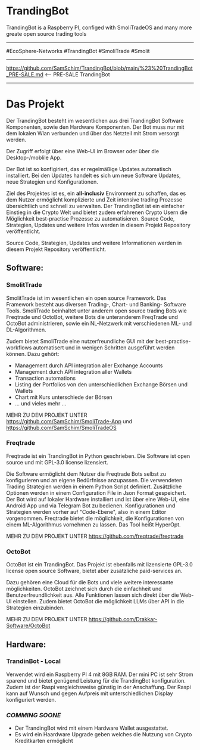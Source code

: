 # TrandingBot
TrandingBot is a Raspberry PI, configed with SmoliTradeOS and many more greate open source trading tools

___
#EcoSphere-Networks #TrandingBot #SmoliTrade #Smolit 
___
https://github.com/SamSchim/TrandingBot/blob/main/%23%20TrandingBot_PRE-SALE.md     <-- PRE-SALE TrandingBot
___



# Das Projekt
Der TrandingBot besteht im wesentlichen aus drei TrandingBot Software Komponenten, sowie den Hardware Komponenten.
Der Bot muss nur mit dem lokalen Wlan verbunden und über das Netzteil mit Strom versorgt werden.

Der Zugriff erfolgt über eine Web-UI im Browser oder über die Desktop-/moblile App.

Der Bot ist so konfigiriert, das er regelmäßige Updates automatisch installiert. Bei den Updates handelt es sich um neue Software Updates, neue Strategien und Konfigurationen.

Ziel des Projektes ist es, ein **all-inclusiv** Environment zu schaffen, das es dem Nutzer ermöglicht komplizierte und Zeit intensive trading Prozesse übersichtlich und schnell zu verwalten. Der TrandingBot ist ein einfacher Einstieg in die Crypto Welt und bietet zudem erfahrenen Crypto Usern die Möglichkeit best-practise Prozesse zu automatisieren. Source Code, Strategien, Updates und weitere Infos werden in diesem Projekt Repository veröffentlicht.

Source Code, Strategien, Updates und weitere Informationen werden in diesem Projekt Repository veröffentlicht.

## Software:

### SmolitTrade
SmolitTrade ist im wesentlichen ein open source Framework. 
Das Framework besteht aus diversen Trading-, Chart- und Banking- Software Tools. SmoliTrade beinhaltet unter anderem open source trading Bots wie Freqtrade und OctoBot, weitere Bots die unteranderem FreqTrade und OctoBot administrieren, sowie ein NL-Netzwerk mit verschiedenen ML- und DL-Algorithmen. 

Zudem bietet SmoliTrade eine nutzerfreundliche GUI mit der best-practise-workflows automatisert und in wenigen Schritten ausgeführt werden können. Dazu gehört:

- Management durch API integration aller Exchange Accounts
- Management durch API integration aller Wallets
- Transaction automations
- Listing der Portfolios von den unterschiedlichen Exchange Börsen und Wallets
- Chart mit Kurs unterschiede der Börsen
- ... und vieles mehr ...

MEHR ZU DEM PROJEKT UNTER https://github.com/SamSchim/SmoliTrade-App und https://github.com/SamSchim/SmoliTradeOS

### Freqtrade
Freqtrade ist ein TrandingBot in Python geschrieben. Die Software ist open source und mit  GPL-3.0 license  lizensiert. 

Die Software ermöglicht dem Nutzer die Freqtrade Bots selbst zu konfigurieren und an eigene Bedürfnisse anzupassen. Die verwendeten Trading Strategien werden in einem Python Script definiert. Zusätzliche Optionen werden in einem Configuration File in Json Format gespeichert.
Der Bot wird auf lokaler Hardware installiert und ist über eine Web-UI, eine Android App und via Telegram Bot zu bedienen. 
Konfigurationen und Strategien werden vorher auf "Code-Ebene", also in einem Editor vorgenommen.
Freqtrade bietet die möglichkeit, die Konfigurationen von einem ML-Algorithmus vornehmen zu lassen. Das Tool heißt HyperOpt.

MEHR ZU DEM PROJEKT UNTER https://github.com/freqtrade/freqtrade

### OctoBot
OctoBot ist ein TrandingBot. Das Projekt ist ebenfalls mit lizensierte GPL-3.0 license open source Software, bietet aber zusätzliche paid-services an. 

Dazu gehören eine Cloud für die Bots und viele weitere interessante möglichkeiten.
OctoBot zeichnet sich durch die einfachheit und Benutzerfreundlichkeit aus. Alle Funktionen lassen sich direkt über die Web-UI einstellen. Zudem bietet OctoBot die möglichkeit LLMs über API in die Strategien einzubinden.

MEHR ZU DEM PROJEKT UNTER https://github.com/Drakkar-Software/OctoBot

## Hardware:

### TrandinBot - Local
Verwendet wird ein Raspberry PI 4 mit 8GB RAM. Der mini PC ist sehr Strom sparend und bietet genügend Leistung für die TrandingBot konfiguration. Zudem ist der Raspi vergleichsweise günstig in der Anschaffung.
Der Raspi kann auf Wunsch und gegen Aufpreis mit unterschiedlichen Display konfiguriert werden. 

### _**COMMING SOONE**_
- Der TrandingBot wird mit einem Hardware Wallet ausgestattet. 
- Es wird ein Haardware Upgrade geben welches die Nutzung von Crypto Kreditkarten ermöglicht


